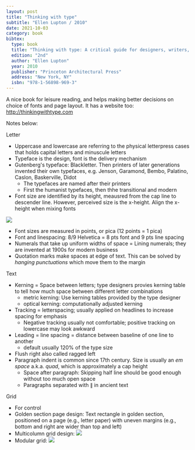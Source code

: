 ```yaml
---
layout: post
title: "Thinking with type"
subtitle: "Ellen Lupton / 2010"
date: 2021-10-03
category: book
bibtex:
  type: book
  title: "Thinking with type: A critical guide for designers, writers, editors, & students"
  edition: "2nd"
  author: "Ellen Lupton"
  year: 2010
  publisher: "Princeton Architectural Press"
  address: "New York, NY"
  isbn: "978-1-56898-969-3"
---
```


A nice book for leisure reading, and helps making better decisions on choice of
fonts and page layout. It has a website too: <http://thinkingwithtype.com>

Notes below:

Letter

- Uppercase and lowercase are referring to the physical letterpress cases that holds capital letters and minuscule letters
- Typeface is the design, font is the delivery mechanism
- Gutenberg's typeface: Blackletter. Then printers of later generations invented their own typefaces, e.g. Jenson, Garamond, Bembo, Palatino, Caslon, Baskerville, Didot
  - The typefaces are named after their printers
  - First the humanist typefaces, then thhe transitional and modern
- Font size are identified by its height, meausred from the cap line to descender line. However, perceived size is the x-height. Align the x-height when mixing fonts

![](https://rhollick.files.wordpress.com/2017/01/letterform.gif)

- Font sizes are measured in points, or pica (12 points = 1 pica)
- Font and linespacing: 8/9 Helvetica = 8 pts font and 9 pts line spacing
- Numerals that take up uniform widths of space = Lining numerals; they are invented at 1900s for modern business
- Quotation marks make spaces at edge of text. This can be solved by *hanging punctuations* which move them to the margin

Text

- Kerning = Space between letters; type designers provies kerning table to tell how much space between different letter combinations
  - metric kerning: Use kerning tables provided by the type designer
  - optical kerning: computationally adjusted kerning
- Tracking = letterspacing; usually applied on headlines to increase spacing for emphasis
  - Negative tracking usually not comfortable; positive tracking on lowercase may look awkward
- Leading = line spacing = distance between baseline of one line to another
  - default usually 120% of the type size
- Flush right also called ragged left
- Paragraph indent is common since 17th century. Size is usually an *em space* a.k.a. *quad*, which is approximately a cap height
  - Space after paragraph: Skipping half line should be good enough without too much open space
  - Paragraphs separated with ∥ in ancient text

Grid

- For control
- Golden section page design: Text rectangle in golden section, positioned on a page (e.g., letter paper) with uneven margins (e.g., bottom and right are wider than top and left)
- Multicolumn grid design:
![](http://thinkingwithtype.com/images/Thinking_with_Type_Grid_5b.gif)
- Modular grid:
![](http://thinkingwithtype.com/images/Thinking_with_Type_Grid_8.gif)
